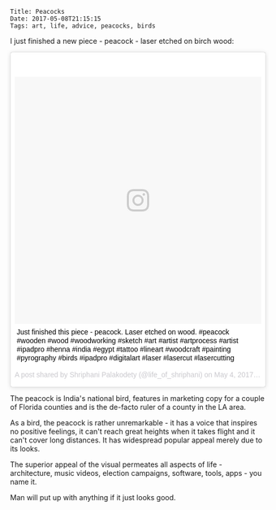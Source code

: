     Title: Peacocks
    Date: 2017-05-08T21:15:15
    Tags: art, life, advice, peacocks, birds

I just finished a new piece - peacock - laser etched on birch wood:

<blockquote class="instagram-media" data-instgrm-captioned data-instgrm-version="7" style=" background:#FFF; border:0; border-radius:3px; box-shadow:0 0 1px 0 rgba(0,0,0,0.5),0 1px 10px 0 rgba(0,0,0,0.15); margin: 1px; max-width:658px; padding:0; width:99.375%; width:-webkit-calc(100% - 2px); width:calc(100% - 2px);"><div style="padding:8px;"> <div style=" background:#F8F8F8; line-height:0; margin-top:40px; padding:50% 0; text-align:center; width:100%;"> <div style=" background:url(data:image/png;base64,iVBORw0KGgoAAAANSUhEUgAAACwAAAAsCAMAAAApWqozAAAABGdBTUEAALGPC/xhBQAAAAFzUkdCAK7OHOkAAAAMUExURczMzPf399fX1+bm5mzY9AMAAADiSURBVDjLvZXbEsMgCES5/P8/t9FuRVCRmU73JWlzosgSIIZURCjo/ad+EQJJB4Hv8BFt+IDpQoCx1wjOSBFhh2XssxEIYn3ulI/6MNReE07UIWJEv8UEOWDS88LY97kqyTliJKKtuYBbruAyVh5wOHiXmpi5we58Ek028czwyuQdLKPG1Bkb4NnM+VeAnfHqn1k4+GPT6uGQcvu2h2OVuIf/gWUFyy8OWEpdyZSa3aVCqpVoVvzZZ2VTnn2wU8qzVjDDetO90GSy9mVLqtgYSy231MxrY6I2gGqjrTY0L8fxCxfCBbhWrsYYAAAAAElFTkSuQmCC); display:block; height:44px; margin:0 auto -44px; position:relative; top:-22px; width:44px;"></div></div> <p style=" margin:8px 0 0 0; padding:0 4px;"> <a href="https://www.instagram.com/p/BTraPYkD-Lq/" style=" color:#000; font-family:Arial,sans-serif; font-size:14px; font-style:normal; font-weight:normal; line-height:17px; text-decoration:none; word-wrap:break-word;" target="_blank">Just finished this piece - peacock. Laser etched on wood. #peacock #wooden #wood #woodworking #sketch #art #artist #artprocess #artist #ipadpro #henna #india #egypt #tattoo #lineart #woodcraft #painting #pyrography #birds #ipadpro #digitalart #laser #lasercut #lasercutting</a></p> <p style=" color:#c9c8cd; font-family:Arial,sans-serif; font-size:14px; line-height:17px; margin-bottom:0; margin-top:8px; overflow:hidden; padding:8px 0 7px; text-align:center; text-overflow:ellipsis; white-space:nowrap;">A post shared by Shriphani Palakodety (@life_of_shriphani) on <time style=" font-family:Arial,sans-serif; font-size:14px; line-height:17px;" datetime="2017-05-04T17:09:22+00:00">May 4, 2017 at 10:09am PDT</time></p></div></blockquote> <script async defer src="//platform.instagram.com/en_US/embeds.js"></script>

The peacock is India's national bird, features in marketing copy for a couple
of Florida counties and is the de-facto ruler of a county in the LA area.

As a bird, the peacock is rather unremarkable - it has a voice that inspires
no positive feelings, it can't reach great heights when it takes flight and
it can't cover long distances. It has widespread popular appeal merely due
to its looks.

The superior appeal of the visual permeates all aspects of life - architecture,
music videos, election campaigns, software, tools, apps - you name it.

Man will put up with anything if it just looks good.

